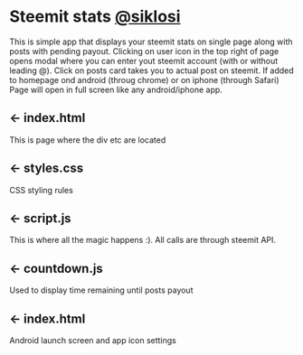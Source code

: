 # Steemit stats  [@siklosi](https://steemit.com/@siklosi)


This is simple app that displays your steemit stats on single page along with posts with pending payout. Clicking on user icon in the top right of page opens modal where you can enter yout steemit account (with or without leading @). Click on posts card takes you to actual post on steemit. If added to homepage ond android (throug chrome) or on iphone (through Safari) Page will open in full screen like any android/iphone app.

## ← index.html

This is page where the div etc are located 

## ← styles.css

CSS  styling rules

## ← script.js

This is where all the magic happens :). All calls are through steemit API.

## ← countdown.js

Used to display time remaining until posts payout

## ← index.html

Android launch screen and app icon settings